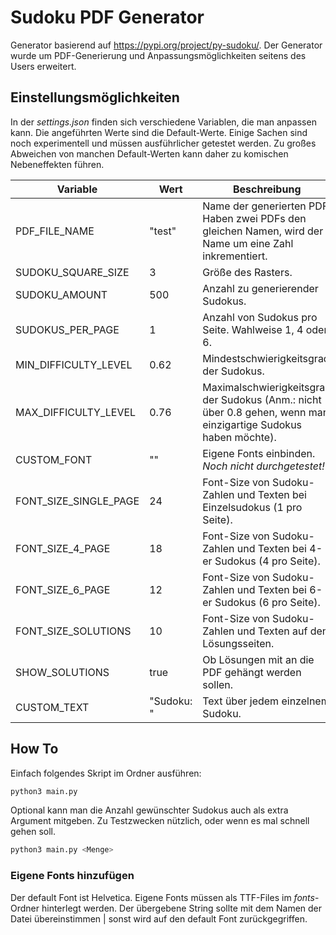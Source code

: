 # Sudoku PDF Generator
Generator basierend auf https://pypi.org/project/py-sudoku/.
Der Generator wurde um PDF-Generierung und Anpassungsmöglichkeiten seitens des Users erweitert.

## Einstellungsmöglichkeiten
In der <i>settings.json</i> finden sich verschiedene Variablen, die man anpassen kann. Die angeführten Werte sind die Default-Werte.
Einige Sachen sind noch experimentell und müssen ausführlicher getestet werden. Zu großes Abweichen von manchen Default-Werten kann daher 
zu komischen Nebeneffekten führen.

| Variable              | Wert | Beschreibung                                                                                                    |
|-----------------------| --- |-----------------------------------------------------------------------------------------------------------------|
| PDF_FILE_NAME         | "test" | Name der generierten PDF. Haben zwei PDFs den gleichen Namen, wird der Name um eine Zahl inkrementiert.         |
| SUDOKU_SQUARE_SIZE    | 3 | Größe des Rasters.                                                                                              |
| SUDOKU_AMOUNT         | 500 | Anzahl zu generierender Sudokus.                                                                                |
| SUDOKUS_PER_PAGE      |  1 | Anzahl von Sudokus pro Seite. Wahlweise 1, 4 oder 6.                                                            |
| MIN_DIFFICULTY_LEVEL  |  0.62 | Mindestschwierigkeitsgrad der Sudokus.                                                                          |
| MAX_DIFFICULTY_LEVEL  |  0.76 | Maximalschwierigkeitsgrad der Sudokus (Anm.: nicht über 0.8 gehen, wenn man einzigartige Sudokus haben möchte). |
| CUSTOM_FONT           | "" | Eigene Fonts einbinden. <i>Noch nicht durchgetestet!</i>                                                        |
| FONT_SIZE_SINGLE_PAGE |  24 | Font-Size von Sudoku-Zahlen und Texten bei Einzelsudokus (1 pro Seite).                                         |
| FONT_SIZE_4_PAGE      |  18 | Font-Size von Sudoku-Zahlen und Texten bei 4-er Sudokus (4 pro Seite).                                          |
| FONT_SIZE_6_PAGE      |  12 | Font-Size von Sudoku-Zahlen und Texten bei 6-er Sudokus (6 pro Seite).                                          |
| FONT_SIZE_SOLUTIONS   |  10 | Font-Size von Sudoku-Zahlen und Texten auf den Lösungsseiten.                                                   |
| SHOW_SOLUTIONS        |  true | Ob Lösungen mit an die PDF gehängt werden sollen.                                                               |
| CUSTOM_TEXT           | "Sudoku: " | Text über jedem einzelnem Sudoku.                                                                               |

## How To
Einfach folgendes Skript im Ordner ausführen:
```bash
python3 main.py
```

Optional kann man die Anzahl gewünschter Sudokus auch als extra Argument mitgeben. Zu Testzwecken nützlich, oder wenn es mal schnell gehen soll.
```bash
python3 main.py <Menge>
```

### Eigene Fonts hinzufügen
Der default Font ist Helvetica. Eigene Fonts müssen als TTF-Files im <i>fonts</i>-Ordner hinterlegt werden. 
Der übergebene String sollte mit dem Namen der Datei übereinstimmen | sonst wird auf den default Font zurückgegriffen.
